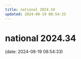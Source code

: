 ```yaml
---
title: national 2024.34
updated: 2024-08-19 08:54:33
---
```


# national 2024.34

(date: 2024-08-19 08:54:33)

